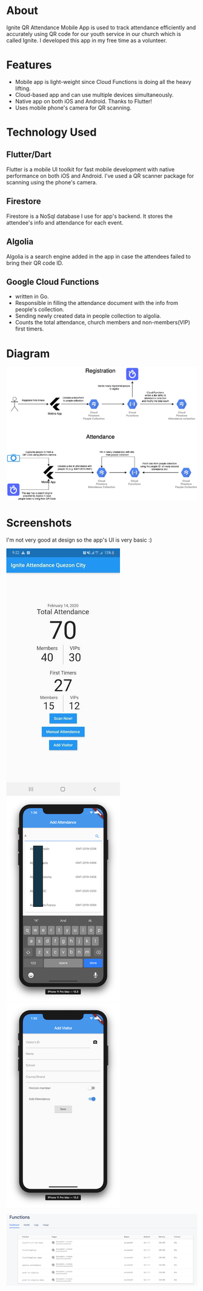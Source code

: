 # About
Ignite QR Attendance Mobile App is used to track attendance efficiently and accurately using QR code for our youth service in our church which is called Ignite. I developed this app in my free time as a volunteer.

# Features
- Mobile app is light-weight since Cloud Functions is doing all the heavy lifting.
- Cloud-based app and can use multiple devices simultaneously.
- Native app on both iOS and Android. Thanks to Flutter!
- Uses mobile phone's camera for QR scanning.

# Technology Used
## Flutter/Dart
Flutter is a mobile UI toolkit for fast mobile development with native performance on both iOS and Android. I've used a QR scanner package for scanning using the phone's camera.

## Firestore
Firestore is a NoSql database I use for app's backend. It stores the attendee's info and attendance for each event.

## Algolia
Algolia is a search engine added in the app in case the attendees failed to bring their QR code ID.

## Google Cloud Functions
- written in Go.
- Responsible in filling the attendance document with the info from people's collection. 
- Sending newly created data in people collection to algolia.
- Counts the total attendance, church members and non-members(VIP) first timers.

# Diagram
![](./images/diagram.jpg)

# Screenshots
I'm not very good at design so the app's UI is very basic :)

![](./images/stats.jpg)![](./images/algolia-search.png)![](./images/registration.png)

![](./images/gcloud-functions.png)
